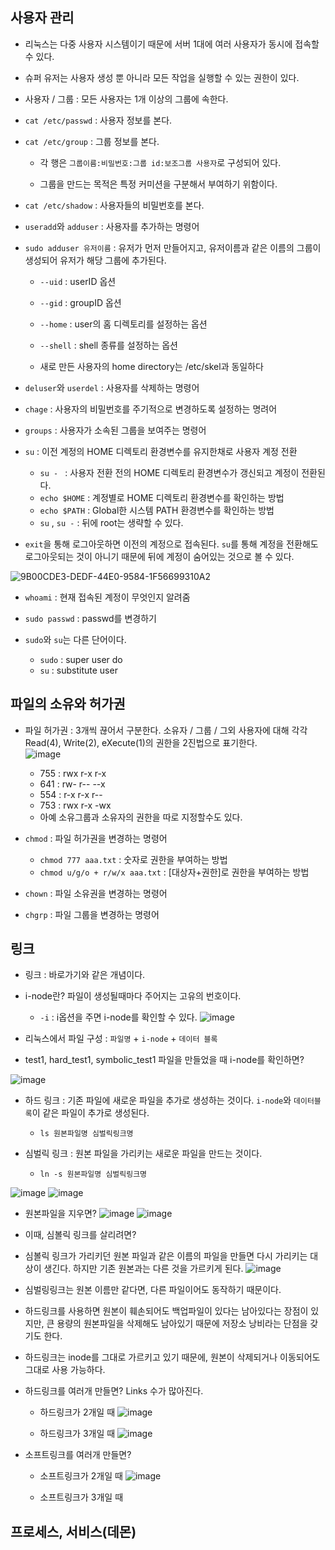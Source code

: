 
## 사용자 관리
- 리눅스는 다중 사용자 시스템이기 때문에 서버 1대에 여러 사용자가 동시에 접속할 수 있다.

- 슈퍼 유저는 사용자 생성 뿐 아니라 모든 작업을 실행할 수 있는 권한이 있다. 

- 사용자 / 그룹 : 모든 사용자는 1개 이상의 그룹에 속한다. 

- `cat /etc/passwd` : 사용자 정보를 본다.

- `cat /etc/group` : 그룹 정보를 본다.

  - 각 행은 `그룹이름:비밀번호:그룹 id:보조그룹 사용자`로 구성되어 있다. 
  
  - 그룹을 만드는 목적은 특정 커미션을 구분해서 부여하기 위함이다. 

- `cat /etc/shadow` : 사용자들의 비밀번호를 본다.

- `useradd`와 `adduser` : 사용자를 추가하는 명령어

- `sudo adduser 유저이름` : 유저가 먼저 만들어지고, 유저이름과 같은 이름의 그룹이 생성되어 유저가 해당 그룹에 추가된다. 
  
  - `--uid` : userID 옵션
  
  - `--gid` : groupID 옵션
  
  - `--home` : user의 홈 디렉토리를 설정하는 옵션
  
  - `--shell` : shell 종류를 설정하는 옵션

  - 새로 만든 사용자의 home directory는 /etc/skel과 동일하다
    
- `deluser`와 `userdel` : 사용자를 삭제하는 명령어

- `chage` : 사용자의 비밀번호를 주기적으로 변경하도록 설정하는 명려어

- `groups` : 사용자가 소속된 그룹을 보여주는 명령어


- `su` : 이전 계정의 HOME 디렉토리 환경변수를 유지한채로 사용자 계정 전환
  - `su - ` :  사용자 전환 전의 HOME 디렉토리 환경변수가 갱신되고 계정이 전환된다. 
  - `echo $HOME` : 계정별로 HOME 디렉토리 환경변수를 확인하는 방법
  - `echo $PATH` : Global한 시스템 PATH 환경변수를 확인하는 방법
  - `su` , `su -` : 뒤에 root는 생략할 수 있다.  
  
- `exit`을 통해 로그아웃하면 이전의 계정으로 접속된다. `su`를 통해 계정을 전환해도 로그아웃되는 것이 아니기 때문에 뒤에 계정이 숨어있는 것으로 볼 수 있다. 

![9B00CDE3-DEDF-44E0-9584-1F56699310A2](https://user-images.githubusercontent.com/77392444/113230215-7f835400-92d3-11eb-8eab-7b153ce29726.jpeg)


- `whoami` : 현재 접속된 계정이 무엇인지 알려줌

- `sudo passwd` : passwd를 변경하기

- `sudo`와 `su`는 다른 단어이다.
    - `sudo` : super user do
    - `su` : substitute user


## 파일의 소유와 허가권

- 파일 허가권 : 3개씩 끊어서 구분한다. 소유자 / 그룹 / 그외 사용자에 대해 각각 Read(4), Write(2), eXecute(1)의 권한을 2진법으로 표기한다. <br>
  ![image](https://user-images.githubusercontent.com/77392444/113228610-35e53a00-92d0-11eb-86ae-abb08bc0cf90.png)
  - 755 : rwx r-x r-x
  - 641 : rw- r-- --x
  - 554 : r-x r-x r--
  - 753 : rwx r-x -wx
  - 아예 소유그룹과 소유자의 권한을 따로 지정할수도 있다.

- `chmod` : 파일 허가권을 변경하는 명령어
  - `chmod 777 aaa.txt` : 숫자로 권한을 부여하는 방법
  - `chmod u/g/o + r/w/x aaa.txt` : [대상자+권한]로 권한을 부여하는 방법


- `chown` : 파일 소유권을 변경하는 명령어

- `chgrp` : 파일 그룹을 변경하는 명령어

## 링크

- 링크 : 바로가기와 같은 개념이다.

- i-node란? 파일이 생성될때마다 주어지는 고유의 번호이다.
  - `-i` : i옵션을 주면 i-node를 확인할 수 있다.
  ![image](https://user-images.githubusercontent.com/77392444/113235382-e443ac00-92dd-11eb-83a0-04325b4481a9.png)

- 리눅스에서 파일 구성 : `파일명` + `i-node` + `데이터 블록`


- test1, hard_test1, symbolic_test1 파일을 만들었을 때 i-node를 확인하면?

![image](https://user-images.githubusercontent.com/77392444/113235979-f6721a00-92de-11eb-9faa-e3c11782a2e6.png)

- 하드 링크 : 기존 파일에 새로운 파일을 추가로 생성하는 것이다. `i-node`와 `데이터블록`이 같은 파일이 추가로 생성된다.
  - `ls 원본파일명 심벌릭링크명`

- 심벌릭 링크 : 원본 파일을 가리키는 새로운 파일을 만드는 것이다. 
  - `ln -s 원본파일명 심벌릭링크명`


![image](https://user-images.githubusercontent.com/77392444/113234342-0d633d00-92dc-11eb-9d51-371a27bf213d.png)
![image](https://user-images.githubusercontent.com/77392444/113234434-371c6400-92dc-11eb-889e-4b7321ba3fab.png)

- 원본파일을 지우면?
![image](https://user-images.githubusercontent.com/77392444/113234565-7c409600-92dc-11eb-9fc7-2cd5a9789851.png)
![image](https://user-images.githubusercontent.com/77392444/113234596-92e6ed00-92dc-11eb-99ac-faeb0137d4c5.png)

- 이때, 심볼릭 링크를 살리려면? 

- 심볼릭 링크가 가리키던 원본 파일과 같은 이름의 파일을 만들면 다시 가리키는 대상이 생긴다. 하지만 기존 원본과는 다른 것을 가르키게 된다. 
![image](https://user-images.githubusercontent.com/77392444/113234707-bf9b0480-92dc-11eb-8fde-3e08bef7de07.png)

- 심벌링링크는 원본 이름만 같다면, 다른 파일이어도 동작하기 때문이다. 

- 하드링크를 사용하면 원본이 훼손되어도 백업파일이 있다는 남아있다는 장점이 있지만, 큰 용량의 원본파일을 삭제해도 남아있기 때문에 저장소 낭비라는 단점을 갖기도 한다. 

- 하드링크는 inode를 그대로 가르키고 있기 때문에, 원본이 삭제되거나 이동되어도 그대로 사용 가능하다. 


- 하드링크를 여러개 만들면? Links 수가 많아진다.
  - 하드링크가 2개일 때
  ![image](https://user-images.githubusercontent.com/77392444/113236287-8d3ed680-92df-11eb-9610-02e9a2b88230.png)

  - 하드링크가 3개일 때
  ![image](https://user-images.githubusercontent.com/77392444/113236384-b495a380-92df-11eb-8361-c0131bcd6708.png)


- 소프트링크를 여러개 만들면?
  - 소프트링크가 2개일 때
  ![image](https://user-images.githubusercontent.com/77392444/113236580-16560d80-92e0-11eb-838f-a105ff61e4e5.png)

  - 소프트링크가 3개일 때


## 프로세스, 서비스(데몬)
